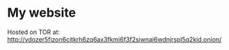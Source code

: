 # My website
Hosted on TOR at: http://vdozer5fizon6citkrh6zq6ax3fkmi6f3f2siwnaj6wdnjrspl5q2kid.onion/
